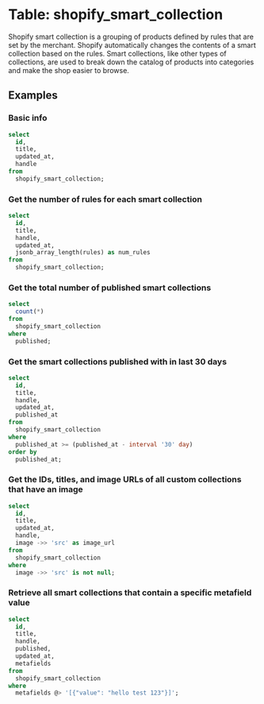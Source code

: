 # Table: shopify_smart_collection

Shopify smart collection is a grouping of products defined by rules that are set by the merchant. Shopify automatically changes the contents of a smart collection based on the rules. Smart collections, like other types of collections, are used to break down the catalog of products into categories and make the shop easier to browse.

## Examples

### Basic info

```sql
select
  id,
  title,
  updated_at,
  handle
from
  shopify_smart_collection;
```

### Get the number of rules for each smart collection

```sql
select
  id,
  title,
  handle,
  updated_at,
  jsonb_array_length(rules) as num_rules
from
  shopify_smart_collection;
```

### Get the total number of published smart collections

```sql
select
  count(*)
from
  shopify_smart_collection
where
  published;
```

### Get the smart collections published with in last 30 days

```sql
select
  id,
  title,
  handle,
  updated_at,
  published_at
from
  shopify_smart_collection
where
  published_at >= (published_at - interval '30' day)
order by
  published_at;
```

### Get the IDs, titles, and image URLs of all custom collections that have an image

```sql
select
  id,
  title,
  updated_at,
  handle,
  image ->> 'src' as image_url
from
  shopify_smart_collection
where
  image ->> 'src' is not null;
```

### Retrieve all smart collections that contain a specific metafield value

```sql
select
  id,
  title,
  handle,
  published,
  updated_at,
  metafields
from
  shopify_smart_collection
where
  metafields @> '[{"value": "hello test 123"}]';
```
